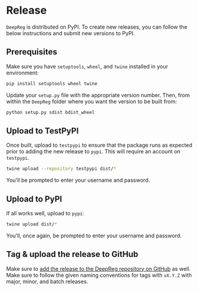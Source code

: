 # Release

`DeepReg` is distributed on PyPI. To create new releases, you can follow the below
instructions and submit new versions to PyPI.

## Prerequisites

Make sure you have `setuptools`, `wheel`, and `twine` installed in your environment:

```bash
pip install setuptools wheel twine
```

Update your `setup.py` file with the appropriate version number. Then, from within the
`DeepReg` folder where you want the version to be built from:

```bash
python setup.py sdist bdist_wheel
```

## Upload to TestPyPI

Once built, upload to `testpypi` to ensure that the package runs as expected prior to
adding the new release to `pypi`. This will require an account on `testpypi`.

```bash
twine upload --repository testpypi dist/*
```

You'll be prompted to enter your username and password.

## Upload to PyPI

If all works well, upload to `pypi`:

```bash
twine upload dist/*
```

You'll, once again, be prompted to enter your username and password.

## Tag & upload the release to GitHub

Make sure to
[add the release to the DeepReg repository on GitHub](https://github.com/DeepRegNet/DeepReg/releases)
as well. Make sure to follow the given naming conventions for tags with `vX.Y.Z` with
major, minor, and batch releases.
